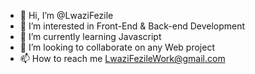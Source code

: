 - 👋 Hi, I’m @LwaziFezile
- 👀 I’m interested in Front-End & Back-end Development 
- 🌱 I’m currently learning Javascript 
- 💞️ I’m looking to collaborate on any Web project
- 📫 How to reach me LwaziFezileWork@gmail.com

<!---
LwaziFezile/LwaziFezile is a ✨ special ✨ repository because its `README.md` (this file) appears on your GitHub profile.
You can click the Preview link to take a look at your changes.
--->
